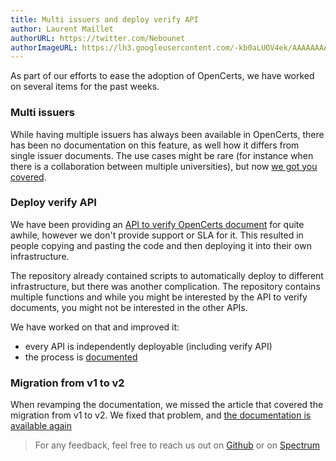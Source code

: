 ```yaml
---
title: Multi issuers and deploy verify API
author: Laurent Maillet
authorURL: https://twitter.com/Nebounet
authorImageURL: https://lh3.googleusercontent.com/-kb0aLUOV4ek/AAAAAAAAAAI/AAAAAAAAAAA/AKF05nAdhdRMUzxqvrX-aSDCkiILApv-pQ.CMID/s192-c/photo.jpg
---
```


As part of our efforts to ease the adoption of OpenCerts, we have worked on several items for the past weeks.

### Multi issuers

While having multiple issuers has always been available in OpenCerts, there has been no documentation on this feature, as well how it differs from single issuer documents. The use cases might be rare (for instance when there is a collaboration between multiple universities), but now [we got you covered](/docs/multi-issuer).

### Deploy verify API

We have been providing an [API to verify OpenCerts document](https://github.com/OpenCerts/opencerts-functions) for quite awhile, however we don't provide support or SLA for it. This resulted in people copying and pasting the code and then deploying it into their own infrastructure.

The repository already contained scripts to automatically deploy to different infrastructure, but there was another complication. The repository contains multiple functions and while you might be interested by the API to verify documents, you might not be interested in the other APIs.

We have worked on that and improved it:

- every API is independently deployable (including verify API)
- the process is [documented](/docs/api/verify#deployment)

### Migration from v1 to v2

When revamping the documentation, we missed the article that covered the migration from v1 to v2. We fixed that problem, and [the documentation is available again](/docs/migrations/v1_to_v2)

> For any feedback, feel free to reach us out on [Github](https://github.com/OpenCerts) or on [Spectrum](https://spectrum.chat/openattestation/opencerts?tab=posts)
